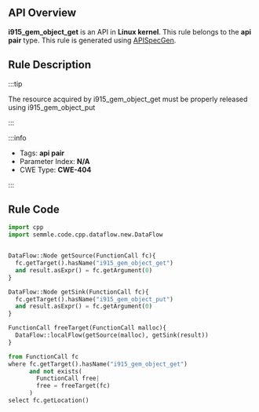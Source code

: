 ---
---


## API Overview
**i915_gem_object_get** is an API in **Linux kernel**. This rule belongs to the **api pair** type. This rule is generated using [APISpecGen](../../tools/APISpecGen).
## Rule Description

:::tip

The resource acquired by i915_gem_object_get must be properly released using i915_gem_object_put

:::

:::info

- Tags: **api pair**
- Parameter Index: **N/A**
- CWE Type: **CWE-404**

:::

## Rule Code
```python
import cpp
import semmle.code.cpp.dataflow.new.DataFlow


DataFlow::Node getSource(FunctionCall fc){
  fc.getTarget().hasName("i915_gem_object_get")
  and result.asExpr() = fc.getArgument(0)
}

DataFlow::Node getSink(FunctionCall fc){
  fc.getTarget().hasName("i915_gem_object_put")
  and result.asExpr() = fc.getArgument(0)
}

FunctionCall freeTarget(FunctionCall malloc){
  DataFlow::localFlow(getSource(malloc), getSink(result))
}

from FunctionCall fc
where fc.getTarget().hasName("i915_gem_object_get")
      and not exists(
        FunctionCall free| 
        free = freeTarget(fc)
      )
select fc.getLocation()

    
```